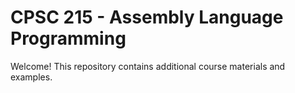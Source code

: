 # CPSC 215 - Assembly Language Programming

Welcome! This repository contains additional course materials and examples.
